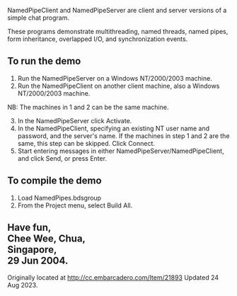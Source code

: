 NamedPipeClient and NamedPipeServer are client and server versions of a simple chat program.

These programs demonstrate multithreading, named threads, named pipes, 
form inheritance, overlapped I/O, and synchronization events.

To run the demo
---------------

1. Run the NamedPipeServer on a Windows NT/2000/2003 machine.
2. Run the NamedPipeClient on another client machine, also a Windows NT/2000/2003 machine.

NB: The machines in 1 and 2 can be the same machine.

3. In the NamedPipeServer click Activate.
4. In the NamedPipeClient, specifying an existing NT user name 
   and password, and the server's name. If the machines in step 1 and 2 are the same,
   this step can be skipped. Click Connect.
5. Start entering messages in either NamedPipeServer/NamedPipeClient, and click Send, or
   press Enter.
   

To compile the demo
-------------------

1. Load NamedPipes.bdsgroup
2. From the Project menu, select Build All.


Have fun,   
Chee Wee, Chua,   
Singapore,   
29 Jun 2004.
-----
Originally located at http://cc.embarcadero.com/Item/21893
Updated 24 Aug 2023.

